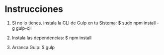 # Instrucciones

1) Si no lo tienes. instala la CLI de Gulp en tu Sistema:
  $ sudo npm install -g gulp-cli

2) Instala las dependencias:
  $ npm install
  
3) Arranca Gulp:
  $ gulp
